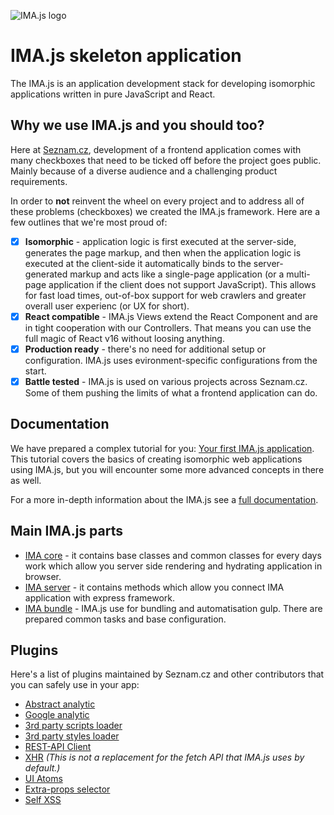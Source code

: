 ![IMA.js logo](https://imajs.io/img/imajs-logo.png)

# IMA.js skeleton application

The IMA.js is an application development stack for developing isomorphic
applications written in pure JavaScript and React.

## Why we use IMA.js and you should too?

Here at [Seznam.cz](https://www.seznam.cz), development of a frontend application comes with many checkboxes that need to be ticked off before the project goes public. Mainly because of a diverse audience and a challenging product requirements.

In order to **not** reinvent the wheel on every project and to address all of these problems (checkboxes) we created the IMA.js framework. Here are a few outlines that we're most proud of:

- [X] **Isomorphic** - application logic is first executed at the server-side, generates the page markup, and then when the application logic is executed at the client-side it automatically binds to the server-generated markup and acts like a single-page application (or a multi-page application if the client does not support JavaScript). This allows for fast load times, out-of-box support for web crawlers and greater overall user experienc (or UX for short).
- [X] **React compatible** - IMA.js Views extend the React Component and are in tight cooperation with our Controllers. That means you can use the full magic of React v16 without loosing anything.
- [X] **Production ready** - there's no need for additional setup or configuration. IMA.js uses evironment-specific configurations from the start.
- [X] **Battle tested** - IMA.js is used on various projects across Seznam.cz. Some of them pushing the limits of what a frontend application can do.

## Documentation

We have prepared a complex tutorial for you:
[Your first IMA.js application](https://imajs.io/tutorial/introduction.html).
This tutorial covers the basics of creating isomorphic web applications using
IMA.js, but you will encounter some more advanced concepts in there as well.

For a more in-depth information about the IMA.js see a [full documentation](https://imajs.io/docs/).

## Main IMA.js parts
- [IMA core](https://github.com/seznam/IMA.js-core) - it contains base classes and common classes for every days work which allow you server side rendering and hydrating application in browser.
- [IMA server](https://github.com/seznam/IMA.js-server) - it contains methods which allow you connect IMA application with express framework.
- [IMA bundle](https://github.com/seznam/IMA.js-gulp-tasks) - IMA.js use for bundling and automatisation gulp. There are prepared common tasks and base configuration.

## Plugins
Here's a list of plugins maintained by Seznam.cz and other contributors that you can safely use in your app:
- [Abstract analytic](https://github.com/seznam/IMA.js-plugin-analytic)
- [Google analytic](https://github.com/seznam/IMA.js-plugin-analytic-google)
- [3rd party scripts loader](https://github.com/seznam/IMA.js-plugin-script-loader)
- [3rd party styles loader](https://github.com/seznam/IMA.js-plugin-style-loader)
- [REST-API Client](https://github.com/jurca/IMA-plugin-rest-client)
- [XHR](https://github.com/seznam/IMA.js-plugin-xhr) *(This is not a replacement for the fetch API that IMA.js uses by default.)*
- [UI Atoms](https://github.com/seznam/IMA.js-ui-atoms)
- [Extra-props selector](https://github.com/seznam/IMA.js-plugin-select)
- [Self XSS](https://github.com/seznam/IMA.js-plugin-self-xss)
